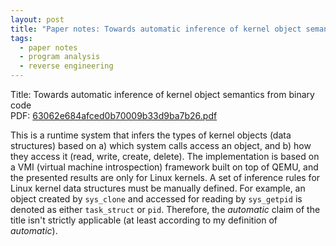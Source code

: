 ```yaml
---
layout: post
title: "Paper notes: Towards automatic inference of kernel object semantics from binary code"
tags:
  - paper notes
  - program analysis
  - reverse engineering
---
```

Title: Towards automatic inference of kernel object semantics from binary code<br>
PDF: <a href="/public/63062e684afced0b70009b33d9ba7b26.pdf">63062e684afced0b70009b33d9ba7b26.pdf</a>

This is a runtime system that infers the types of kernel objects (data structures)
based on a) which system calls access an object, and b) how they access it (read,
write, create, delete). The implementation is based on a VMI (virtual machine
introspection) framework built on top of QEMU, and the presented results are
only for Linux kernels. A set of inference rules for Linux kernel data
structures must be manually defined. For example, an object created by
`sys_clone` and accessed for reading by `sys_getpid` is denoted as either
`task_struct` or `pid`. Therefore, the *automatic* claim of the title isn't
strictly applicable (at least according to my definition of *automatic*).
